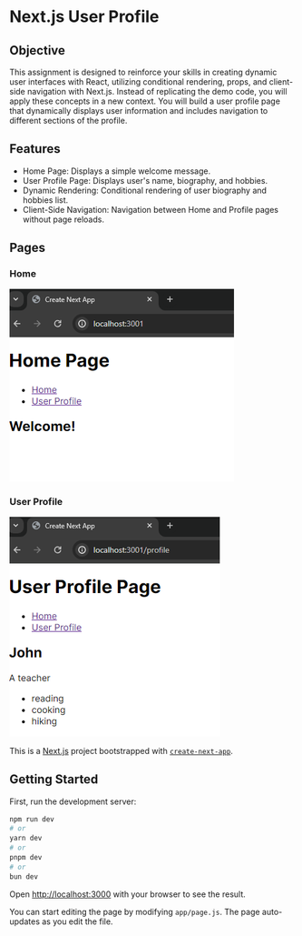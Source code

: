 # Next.js User Profile

## Objective

This assignment is designed to reinforce your skills in creating dynamic user interfaces with React, utilizing conditional rendering, props, and client-side navigation with Next.js. Instead of replicating the demo code, you will apply these concepts in a new context. You will build a user profile page that dynamically displays user information and includes navigation to different sections of the profile.

## Features

- Home Page: Displays a simple welcome message.
- User Profile Page: Displays user's name, biography, and hobbies.
- Dynamic Rendering: Conditional rendering of user biography and hobbies list.
- Client-Side Navigation: Navigation between Home and Profile pages without page reloads.

## Pages

### Home

![alt text](image.png)

### User Profile

![alt text](image-1.png)

This is a [Next.js](https://nextjs.org/) project bootstrapped with [`create-next-app`](https://github.com/vercel/next.js/tree/canary/packages/create-next-app).

## Getting Started

First, run the development server:

```bash
npm run dev
# or
yarn dev
# or
pnpm dev
# or
bun dev
```

Open [http://localhost:3000](http://localhost:3000) with your browser to see the result.

You can start editing the page by modifying `app/page.js`. The page auto-updates as you edit the file.

